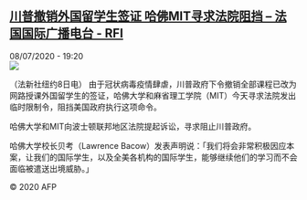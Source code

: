 <!--1594234647000-->
[川普撤销外国留学生签证 哈佛MIT寻求法院阻挡 – 法国国际广播电台 - RFI](http://www.rfi.fr//cn/contenu/20200708-%E5%B7%9D%E6%99%AE%E6%92%A4%E9%94%80%E5%A4%96%E5%9B%BD%E7%95%99%E5%AD%A6%E7%94%9F%E7%AD%BE%E8%AF%81-%E5%93%88%E4%BD%9Bmit%E5%AF%BB%E6%B1%82%E6%B3%95%E9%99%A2%E9%98%BB%E6%8C%A1)
------

<div>08/07/2020 - 19:20</div><img src="https://s.rfi.fr/media/display/39598a5e-c145-11ea-bb33-005056bf87d6/w:310/p:16x9/int0001b.200709012005.jpg"><div class="t-content__body u-clearfix"><div class="m-interstitial"></div><p>（法新社纽约8日电）    由于冠状病毒疫情肆虐，川普政府下令撤销全部课程已改为网路授课外国留学生的签证，哈佛大学和麻省理工学院（MIT）今天寻求法院发出临时限制令，阻挡美国政府执行这项命令。</p><p>    哈佛大学和MIT向波士顿联邦地区法院提起诉讼，寻求阻止川普政府。</p><p>    哈佛大学校长贝考（Lawrence Bacow）发表声明说：「我们将会非常积极因应本案，让我们的国际学生，以及全美各机构的国际学生，能够继续他们的学习而不会面临被遣送出境威胁。」</p><p></p><p></p><p class="t-copyright">© 2020 AFP</p>        </div>
